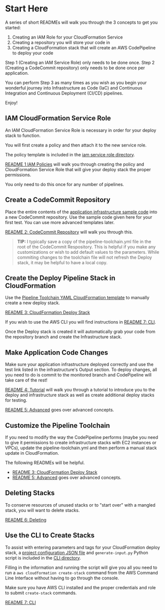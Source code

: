 # Start Here

A series of short READMEs will walk you through the 3 concepts to get you started:

1. Creating an IAM Role for your CloudFormation Service
2. Creating a repository you will store your code in
3. Creating a CloudFormation stack that will create an AWS CodePipeline to deploy your code

Step 1 (Creating an IAM Service Role) only needs to be done once. Step 2 (Creating a CodeCommit repository) only needs to be done once per application.

You can perform Step 3 as many times as you wish as you begin your wonderful journey into Infrastructure as Code (IaC) and Continuous Integration and Continuous Deployment (CI/CD) pipelines.

Enjoy!

## IAM CloudFormation Service Role

An IAM CloudFormation Service Role is necessary in order for your deploy stack to function.

You will first create a policy and then attach it to the new service role.

The policy template is included in the [iam service role directory](./iam-cloudformation-service-role/ATLANTIS-CloudFormationServicePolicy.json).

[README 1 IAM Policies](./README-1-IAM-CloudFormation-Service-Role.md) will walk you through creating the policy and CloudFormation Service Role that will give your deploy stack the proper permissions.

You only need to do this once for any number of pipelines.

## Create a CodeCommit Repository

Place the entire contents of the [application infrastructure sample code](../application-infrastructure-sample-code/) into a new CodeCommit repository. Use the sample code given here for your first test. You can use more advanced templates later. 

[README 2: CodeCommit Repository](./README-2-CodeCommit-Repository.md) will walk you through this.

> **TIP:** I typically save a copy of the pipeline-toolchain.yml file in the root of the CodeCommit Respository. This is helpful if you make any customizations or wish to add default values to the parameters. While commiting changes to the toolchain file will not refresh the Deploy stack, it may be helpful to have a local copy.

## Create the Deploy Pipeline Stack in CloudFormation

Use the [Pipeline Toolchain YAML CloudFormation template](./pipeline-toolchain.yml) to manually create a new deploy stack.

[README 3: CloudFormation Deploy Stack](./README-3-CloudFormation-Deploy-Stack.md) 

If you wish to use the AWS CLI you will find instructions in [README 7: CLI](./README-7-CLI.md).

Once the Deploy stack is created it will automatically grab your code from the repository branch and create the Infrastructure stack.

## Make Application Code Changes

Make sure your application infrastructure deployed correctly and use the test link listed in the infrastructure's Output section. To deploy changes, all you need to do is commit to the monitored branch and CodePipeline will take care of the rest!

[README 4: Tutorial](./README-4-Tutorial.md) will walk you through a tutorial to introduce you to the deploy and infrastructure stack as well as create additional deploy stacks for testing.

[README 5: Advanced](./README-5-Advanced.md) goes over advanced concepts.

## Customize the Pipeline Toolchain

If you need to modify the way the CodePipeline performs (maybe you need to give it permissions to create infrastructure stacks with EC2 instances or VPCs), update the pipeline-toolchain.yml and then perform a manual stack update in CloudFormation.

The following READMEs will be helpful.

- [README 3: CloudFormation Deploy Stack](./README-3-CloudFormation-Deploy-Stack.md)
- [README 5: Advanced](./README-5-Advanced.md) goes over advanced concepts.

## Deleting Stacks

To conserve resources of unused stacks or to "start over" with a mangled stack, you will want to delete stacks.

[README 6: Deleting](./README-6-Deleting.md)

## Use the CLI to Create Stacks

To assist with entering parameters and tags for your CloudFormation deploy stack, a [project configuration JSON file](./cli/config-stack.json) and `generate-input.py` Python script is included in the [CLI directory](./cli/).

Filling in the information and running the script will give you all you need to run a `aws cloudformation create-stack` command from the AWS Command Line Interface without having to go through the console.

Make sure you have AWS CLI installed and the proper credentials and role to submit `create-stack` commands.

[README 7: CLI](./README-7-CLI.md)
